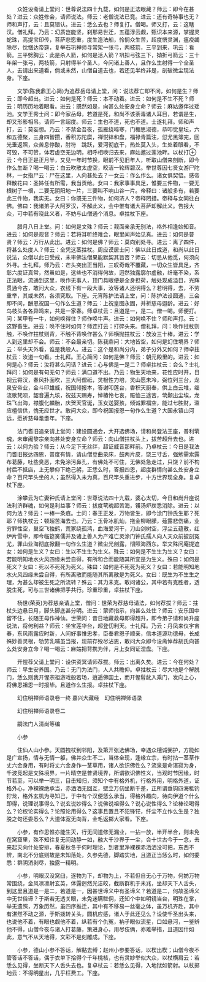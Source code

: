 <!-- { "loadSidebar": true } -->
　　众姓设斋请上堂问：世尊说法四十九载，如何是正法眼藏？师云：即今在甚处？进云：众姓修会，请师说法。师云：老僧说法已竟。进云：还有奇特事也无？师和声打，云：且莫错认。进云：恁么去也？师复打。僧喝。师又打，云：这瞎汉。僧礼拜。乃云：幻质岂能坚，刹那易世迁，五蕴浮云觑，甄识本来源，掌握灵蛇珠，高提宝印传，菩萨悲愿重，度生造法船，怜悯众生苦，超度悟灵渊，瘟疫蠲除尽，忱悃达帝筵，复举石巩禅师寻常架一张弓，两枝箭，三平到来，巩云：看箭。三平劈胸云：此是杀人箭，如何是活人箭？巩扣弓弦三下，拗折弓箭云：三十年架一张弓，两枝箭，只射得半个圣人，今问诸上善人，且作么生射得一个全圣人，去请出来道看，倘或未然，山僧自道去也，若还见半终非是，剖破微尘现法身。下座。

　　文学(陈我鼎王心简)为追荐岳母请上堂，问：说法荐亡即不问，如何是生？师云：即今超出。进云：如何是死？师云：本不动着。进云：如何是不生不死？师云：明历历地着眼看。进云：既然如是，向甚么处安身立命？师云：麻姑邀伴过瑶池。文学王秀士问：即今家岳母，若道是死，和尚不该荼毒诸人耳目，若谓是生，却又形影相吊。请师一言超度。师云：生也不道，死也不道。士遂礼拜。师和声打，云：莫妄想。乃云：不禁金吾夜，孤雁绕啼寒，门楣思淑德，恭叩觉皇坛，六和五德聚，三身四智攒，香积苏陀糜，禅悦钵和盘，福禄青篇注，愆尤黑簿完，回光垂返照，众苦息停酸，肘符　跳跃，爱河彻底干，热处莫入头，生处着眼看，不可毁，不可赞，体若虚空无边明，相呼相唤归去来，麻姑邀过莲池畔。以杖打⊕云：今日正是正月半，又见一年时节换，眼前不见旧年人，听取山僧来剖断，即今作么生断？喝一喝云：白云吹散太虚空，皎洁一轮辉碧汉。举世尊因七贤女游尸陀林，一女指尸云：尸在这里，人向甚处去？一女云：作么作么。诸女俱契悟。感帝释散花曰：圣姊任有所需，我当贡给。女曰：我家事事具足，惟要三件物，一要无根树子一根，二要无阴阳地一片，三要叫不响山谷一片。帝释曰：诸般多有，若要此三件物，我实无。女曰：你既无三件物，如何济人？帝释罔措。帝释与女同往白佛。佛曰：我诸弟子大阿罗汉，不解此义，会中惟有诸大菩萨却解此义。告报大众，可中若有晓此义者，不妨与山僧通个消息。卓拄杖下座。

　　腊月八日上堂。问：如何是文殊？师云：觌面亲承无别法，格外相逢始知音。进云：如何是观音？师云：若将耳听终难会，眼里闻声始见真。进云：如何是普贤？师云：万行从此出。进云：如何是佛？师云：莫向别处寻。进云：离了四件，将甚么处度人？师云：全凭这茎拄杖。周应谟居士问：佛以此日成道，和尚以此日说法，众僧以此日受戒，未审佛法僧果能默契其旨否？师云：切忌从他觅，何须向外寻。士礼拜，师乃云：芒头突出正当阳，三叹奇哉不覆藏，一切众生皆具足，齐彰六度证真常，然虽如是，这些也不消得何故，迥然独露廓尔虚融，纤毫不染，系正法眼，流通到这里，唤作无事人，顶门具眼便是全身担荷，触处现成溢目，光辉贯通今古，敢问大众，衣线下有一段大事，汝等诸人还明得么？若明得，去，不劳重举，其或未然，各须究取。下座。元宵陈护法请上堂，问：陈护法设圆通，三会即不问，酬恩祝国一句作么生道？师云：上祝皇图永固，并祈慈母遐龄。进云：好鸟枝头各各异鸣来，共是一家春。师卓杖云：且道是一，是二。僧一喝。师便打。问：某甲有一牛，如何唤得住？师作唤牛声。进云：如何唤不住？师和声打。云：这野畜生。进云：唤不住时如何？师连打云：打碎头来。僧礼拜，问：唤作拄杖则触，不唤作拄杖则背，不触不背唤作甚么？师横抛拄杖云：放汝三十棒。进云：学人到这里却不会。师云：不会最亲切。陈我鼎问：大地皆空，如何是幻住境界？师云：举头天外看，谁是我般人。进云：这个是和尚分内，弟子分外又如何？师卓拄杖云：汝道一句看。士礼拜。王心简问：如何是佛？师云：朝元殿里的。进云：如何是心？师云：汝将甚么问话？进云：心与佛是一是二？师卓拄杖云：会么？士礼拜问：如何是有句无句？师云：满口道不出。乃云：物生天地来，花性应时开，目视云霄汉，春风扑面吹，三大阿僧祗，灵根性力培，灵山愿未冷，弼位列三台，龙泉安帝业，金斗印雄威，祝国倾报本，答谢叩莲台，香积天厨奉，供上白云堆，缁流歌梵呗，韶音遍九垓，祝兹天赐寿，悼椿怜七哀，赈恤三途苦，茕颡出尘埃，龙珠飞出海，襟腹化麟胎，庆贺天官诞，玉女送婴孩，倾诚罪福空，能过七胜财，滥应檀信供，愧无应世才。敢问大众，即今祝国报恩一句作么生道？大国永镇山河远，愿祈慈母耄耋年。下座。

　　法门耆旧追亲请上堂问：建设圆通会，大开选佛场，请和尚登法王座，普利茕魂，未审阇黎宗亲向甚处安身立命？师云：向山僧拄杖头上，拔苦超升去也。进云：以何为验？师云：从今足下无丝绊，超证威音那畔前。乃卓杖云：今日是我法门耆旧报达四恩，普度有情，请山僧登曲录床，鼓两片皮，饶三寸舌，强勉需索露布葛藤，吐些臭恶，未免涂污鼻孔，有佛处不可住，无佛处急走过，只饶？前不构村后不抵店，上无攀仰下绝己躬，正恁么时，答报四恩，超度群情向甚么处安身立命？百尺竿头坐的人；虽然得入未为真，百尺竿头重进步，十方世界现全身。复卓杖下座。

　　涂攀云为亡妻钟氏请上堂问：世尊说法四十九载，婆心太切，今日和尚升座说法利济群魂，如何是利益事？师云：拔度茕魂超苦海，镬汤炉炭悉消除。进云：以何为法？师云：一棒一条痕。士问：春王正发，万物皆生，即今涂门钟氏生耶？死耶？师执杖云：顿超苦海去也。乃云：玉骨冰肌灿，拖金柳眼朦，薤露悲伤痛，业穷罪性空，巢空飞独鹤，荒冢绕孤鸿，血海爱河干，刀山剑树空，浮尘五蕴散，红炉片雪中，即今临筵黉儒并及诸上善人为产难亡灵涂门钟氏孺人向人天众前披剖冤尤，罪山业海彻底掀翻一句作么生道？微尘光剖露，彻照海西东。举文殊问庵提遮女：如何是生义？女曰：生以不生生为生义。殊云：如何是不生生为生义？女曰：若能明知地水火风四缘未尝自得，有所和合而能随其所宜是为生义。殊曰：如何是死义？女曰：死以不死死为死义。殊曰：如何是不死死为死义？女曰：若能明知地水火风四缘未尝自得，有所离散而能随其所离散是为死义。女曰：既生为不生生之理，为甚么却被生死之所流转？殊云：其力未克。敢问诸公，其中若有克胜者，透脱生死，可与三世诸佛把手共行。珍重珍重，卓拄杖下座。

　　杨世(荣英)为荐慈亲请上堂，僧问：世荣为荐慈母请法，如何荐拔？师云：拄杖头边悬日月，脚头脚底甚分明。进云：蒙师指示，向甚么处住？师云：安乐国中留不住，长随王母作神仙。世荣问：昔日地藏救母即得超升，即今弟子请和尚升座说法，将何利益？师云：坐宝莲华台，超登忉利天。士礼拜。乃云：丹凤来仪宇宙春，东风雨露应时新，人间好事惟忠孝，臣奉君恩子顺亲，信本道源功德母，长成殊妙善灵根，劬劳乳哺虽当报，现前存殁尽沾恩，敢问大众即今设斋悼荐胡氏向甚么处安身立命？喝一喝云：麻姑把背携为伴，月上女同证涅盘。下座。

　　开惺荐父请上堂问：设供资冥请师荐拔。师云：出离久矣。进云：今在何处？师云：早生安养国。乃云：无门为法门，人人共瞻仰。卓拄杖云：尽大地是个解脱门，恁么则我开惺宗祖游戏般若场，逍遥佛国土，而开惺髫龀入乘门，发向上心，将佛恩祖恩一时报毕。且道作么生报。卓拄杖下座。

　　幻住明禅师语录卷一终
嘉兴大藏经　幻住明禅师语录


　　幻住明禅师语录卷二

　　嗣法门人清尚等编

　　小参

　　住仙人山小参。天圆拽杖到邻阳，及第开张选佛场，幸遇众檀诚弼护，方能如是广宣扬，情与无情一躯，佛并众生不二，当体全现，逢缘立宗，有时拈一茎草作丈六金身用，有时将丈六金身作一茎草用，诸人欲识佛性么？流泉是命湛寂为身，千波竞起是文殊境界，一片晴空是普贤境界，所谓欲识佛性义，当观时节因缘，时节若至，可以举一明三，目击知归，须知个中有格外机，行格外用，明格外道，证格外心，净裸裸绝承当，赤洒洒无回互，壁立万仞坐断千差，正所谓垂钩四海秪钓狞龙，格外玄机为寻知己，于中有个汉便恁么承当，得格外趣向，待向伊道个什么即得，说理说事得么？说玄说妙得么？说佛说祖得么？说心说性得么？论棒论喝得么？论权论实得么？论照论用得么？这事且置且不犯锋铓，纤尘不立作么生是？独脱之句还委悉么？大道体宽无向背，金毛返掷大家看。下座。

　　小参，有作思惟亦能生灭，行无间道修无漏业，一拈一放，半开半合，则未免在窝窟里，殊不知往复无间动静一如，融大千沙界于一尘，会十世古今于一念，去来起灭向什处安排，春夏秋冬于何时理论，到者里净裸裸赤洒洒没可把，东西不辨，南北不分底则故是未知落处，久参先德，脚踏实地，且道正当恁么时，如何委悉：群阴消剥尽，独露一精明。

　　小参，明眼汉没窝臼，逐物为下，却物为上，不若但自无心于万物，何妨万物常围绕，金风凛凛射玄英，体露迥然光洁皎，截断群机于未兆，坐却天下人舌头，到这里且道是一是二，若道是一，因甚世谛义中有圣谛义？若道是二，何故圣谛义中无世俗谛？于斯若无透关眼，未免迷瞒眬侗，还知个中如明镜当台，明珠在掌，举无遗照，万象历然，虽四序推迁，其中有不移易一丝毫之体，虽万机齐赴，其中有湛然不动之源，于斯拨转关头，圆机应感，诸人于此还见么？设使千圣出头来，也说他不着，有眼也觑他不着，纵若有个仇冤，衲子眼似流星，口如悬河，一鉴辨他不得，山僧今夜与诸人打葛藤，策进身心，用尽伎俩，亦难举措，且道因什如此，意气不从天地得，文彩不是刻雕成。下座。

　　小参，德山小参不答话，解黏去缚；赵州小参要答话，以楔出楔；山僧今夜不管答话不答话，偶于衣单下拾得个千年桃核，也有灵妙举似大众，以杖横肩云：若恁么见得，坐断天下人舌头去也。复卓杖云：若恁么见得，入地狱如箭射。以杖掷地云：不得明星出，几乎枉费工。下座。

